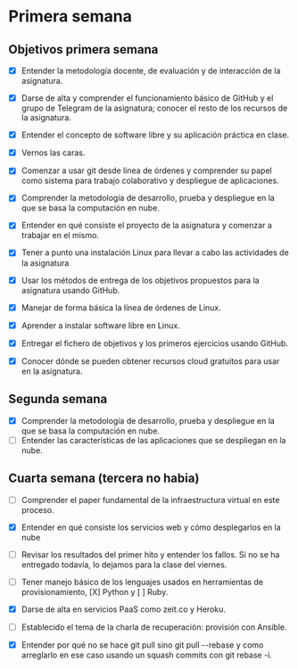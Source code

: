 # Primera semana

## Objetivos primera semana 

- [X] Entender la metodología docente, de evaluación y de interacción de la asignatura.

- [X] Darse de alta y comprender el funcionamiento básico de GitHub y el grupo de Telegram de la asignatura; conocer el resto de los recursos de la asignatura.

- [X] Entender el concepto de software libre y su aplicación práctica en clase.

- [X] Vernos las caras.

- [X] Comenzar a usar git desde línea de órdenes y comprender su papel como sistema para trabajo colaborativo y despliegue de aplicaciones.

- [X] Comprender la metodología de desarrollo, prueba y despliegue en la que se basa la computación en nube.

- [X] Entender en qué consiste el proyecto de la asignatura y comenzar a trabajar en el mismo.

- [X] Tener a punto una instalación Linux para llevar a cabo las actividades de la asignatura

- [X] Usar los métodos de entrega de los objetivos propuestos para la asignatura usando GitHub.

- [X] Manejar de forma básica la línea de órdenes de Linux.

- [X] Aprender a instalar software libre en Linux.

- [X] Entregar el fichero de objetivos y los primeros ejercicios usando GitHub.

- [X] Conocer dónde se pueden obtener recursos cloud gratuitos para usar en la asignatura.

## Segunda semana

- [X] Comprender la metodología de desarrollo, prueba y despliegue en la que se basa la computación en nube.
- [ ] Entender las características de las aplicaciones que se despliegan en la nube.

## Cuarta semana (tercera no habia)

- [ ] Comprender el paper fundamental de la infraestructura virtual en este proceso.
- [X] Entender en qué consiste los servicios web y cómo desplegarlos en la nube
- [ ] Revisar los resultados del primer hito y entender los fallos. Si no se ha entregado todavía, lo dejamos para la clase del viernes.
- [ ] Tener manejo básico de los lenguajes usados en herramientas de provisionamiento, [X] Python y [ ] Ruby.
- [X] Darse de alta en servicios PaaS como zeit.co y Heroku.
- [ ] Establecido el tema de la charla de recuperación: provisión con Ansible.
- [X] Entender por qué no se hace git pull sino git pull --rebase y como arreglarlo en ese caso usando un squash commits con git rebase -i.


